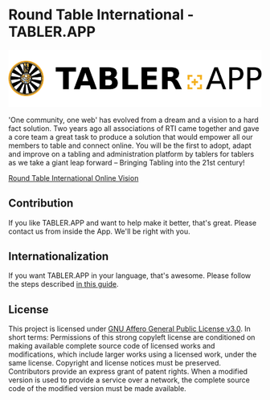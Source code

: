 # Round Table International - TABLER.APP

![Logo](./apps/tabler-app/assets/art/logo_App_Logo.png)

'One community, one web' has evolved from a dream and a vision to a hard fact solution. Two years ago all associations of RTI came together and gave a core team a great task to produce a solution that would empower all our members to table and connect online. You will be the first to adopt, adapt and improve on a tabling and administration platform by tablers for tablers as we take a giant leap forward – Bringing Tabling into the 21st century!

[Round Table International Online Vision](https://rtionlinevision.com)

## Contribution

If you like TABLER.APP and want to help make it better, that's great. Please contact us from inside the App. We'll be right with you.

## Internationalization

If you want TABLER.APP in your language, that's awesome. Please follow the steps described [in this guide](apps/tabler-app/src/i18n/translations/README.md).

## License

This project is licensed under [GNU Affero General Public License v3.0](./LICENSE). In short terms: Permissions of this strong copyleft license are conditioned on making available complete source code of licensed works and modifications, which include larger works using a licensed work, under the same license. Copyright and license notices must be preserved. Contributors provide an express grant of patent rights. When a modified version is used to provide a service over a network, the complete source code of the modified version must be made available.



